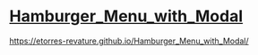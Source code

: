# [Hamburger_Menu_with_Modal]( https://etorres-revature.github.io/Hamburger_Menu_with_Modal/)

 https://etorres-revature.github.io/Hamburger_Menu_with_Modal/
